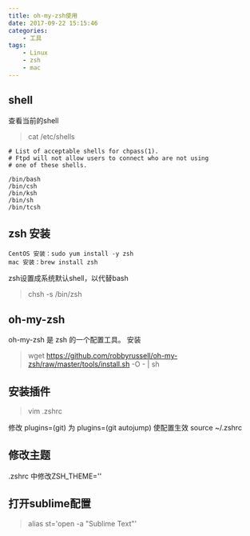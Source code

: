 ```yaml
---
title: oh-my-zsh使用
date: 2017-09-22 15:15:46
categories:
    - 工具
tags:
    - Linux
    - zsh
    - mac
---
```


## shell
查看当前的shell
>cat /etc/shells

```
# List of acceptable shells for chpass(1).
# Ftpd will not allow users to connect who are not using
# one of these shells.

/bin/bash
/bin/csh
/bin/ksh
/bin/sh
/bin/tcsh

```

## zsh 安装

```
CentOS 安装：sudo yum install -y zsh
mac 安装：brew install zsh
```

zsh设置成系统默认shell，以代替bash
> chsh -s /bin/zsh

## oh-my-zsh

oh-my-zsh 是 zsh 的一个配置工具。
安装
>wget https://github.com/robbyrussell/oh-my-zsh/raw/master/tools/install.sh -O - | sh

## 安装插件

>vim .zshrc

修改 plugins=(git) 为 plugins=(git autojump)
使配置生效 source ~/.zshrc

## 修改主题

.zshrc 中修改ZSH_THEME=''

## 打开sublime配置

>alias st='open -a "Sublime Text"'